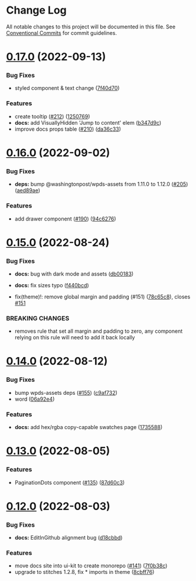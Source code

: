 # Change Log

All notable changes to this project will be documented in this file.
See [Conventional Commits](https://conventionalcommits.org) for commit guidelines.

# [0.17.0](https://github.com/washingtonpost/wpds-docs/compare/v0.16.0...v0.17.0) (2022-09-13)


### Bug Fixes

* styled component & text change ([7f40d70](https://github.com/washingtonpost/wpds-docs/commit/7f40d70b21fd631415511a1ba6f57ffe80eab72c))


### Features

* create tooltip ([#212](https://github.com/washingtonpost/wpds-docs/issues/212)) ([1250769](https://github.com/washingtonpost/wpds-docs/commit/12507691245dae165817586f171e65e52d9718e7))
* **docs:** add VisuallyHidden 'Jump to content' elem ([b347d9c](https://github.com/washingtonpost/wpds-docs/commit/b347d9c556676fbe3d76b6071c3c20ee1671a7eb))
* improve docs props table ([#210](https://github.com/washingtonpost/wpds-docs/issues/210)) ([da36c33](https://github.com/washingtonpost/wpds-docs/commit/da36c334355ee2285dc38b0300438c073d8e35d3))





# [0.16.0](https://github.com/washingtonpost/wpds-docs/compare/v0.15.0...v0.16.0) (2022-09-02)


### Bug Fixes

* **deps:** bump @washingtonpost/wpds-assets from 1.11.0 to 1.12.0 ([#205](https://github.com/washingtonpost/wpds-docs/issues/205)) ([aed89ae](https://github.com/washingtonpost/wpds-docs/commit/aed89aeb8ad75b8b6bfe7636498e785b2788fad9))


### Features

* add drawer component ([#190](https://github.com/washingtonpost/wpds-docs/issues/190)) ([94c6276](https://github.com/washingtonpost/wpds-docs/commit/94c62764a6bacf3756b5fd5da7089e018ddaf212))





# [0.15.0](https://github.com/washingtonpost/wpds-docs/compare/v0.14.0...v0.15.0) (2022-08-24)


### Bug Fixes

* **docs:** bug with dark mode and assets ([db00183](https://github.com/washingtonpost/wpds-docs/commit/db00183e997e6c22f16f54799a1213e9723cb66c))
* **docs:** fix sizes typo ([f440bcd](https://github.com/washingtonpost/wpds-docs/commit/f440bcd9ca07501dd4fbd247391f2ca3c01ccc87))


* fix(theme)!: remove global margin and padding (#151) ([78c65c8](https://github.com/washingtonpost/wpds-docs/commit/78c65c8b590c3d90ef74aeef531269b60eccacfa)), closes [#151](https://github.com/washingtonpost/wpds-docs/issues/151)


### BREAKING CHANGES

* removes rule that set all margin and padding to zero, any component relying on this rule will need to add it back locally





# [0.14.0](https://github.com/washingtonpost/wpds-docs/compare/v0.13.0...v0.14.0) (2022-08-12)


### Bug Fixes

* bump wpds-assets deps ([#155](https://github.com/washingtonpost/wpds-docs/issues/155)) ([c9af732](https://github.com/washingtonpost/wpds-docs/commit/c9af732bda2ab238d4decd2bd9ab93d165efd69c))
* word ([06a92e4](https://github.com/washingtonpost/wpds-docs/commit/06a92e4a6fc977636a39f282f241426fb1c6a86a))


### Features

* **docs:** add hex/rgba copy-capable swatches page ([1735588](https://github.com/washingtonpost/wpds-docs/commit/1735588bd411729190a6a8cc7260206d1cc5b450))





# [0.13.0](https://github.com/washingtonpost/wpds-docs/compare/v0.12.0...v0.13.0) (2022-08-05)


### Features

* PaginationDots component ([#135](https://github.com/washingtonpost/wpds-docs/issues/135)) ([87d60c3](https://github.com/washingtonpost/wpds-docs/commit/87d60c3977b50f1280869e6a780dec91461f3941))





# [0.12.0](https://github.com/washingtonpost/wpds-docs/compare/v0.11.2...v0.12.0) (2022-08-03)


### Bug Fixes

* **docs:** EditInGithub alignment bug ([d18cbbd](https://github.com/washingtonpost/wpds-docs/commit/d18cbbdacc96fc5b3e38e567a40177d5d5703e1d))


### Features

* move docs site into ui-kit to create monorepo ([#141](https://github.com/washingtonpost/wpds-docs/issues/141)) ([7f0b38c](https://github.com/washingtonpost/wpds-docs/commit/7f0b38c73e3708fe3ab7c302405036e0fa80855c))
* upgrade to stitches 1.2.8, fix * imports in theme ([8cbff76](https://github.com/washingtonpost/wpds-docs/commit/8cbff76b14fc99ac84eba21492e76dc0c64fc784))
